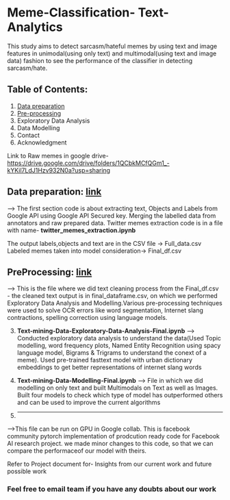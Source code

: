 # Meme-Classification- Text-Analytics

This study aims to detect sarcasm/hateful memes by using text and image features in unimodal(using only text) and multimodal(using text and image data) fashion to see the performance of the classifier in detecting sarcasm/hate.

## Table of Contents:

1. [Data preparation](#Data-preparation)
2. [Pre-processing](#Pre-processing)
3. Exploratory Data Analysis
4. Data Modelling
5. Contact
6. Acknowledgment


Link to Raw memes in google drive-
https://drive.google.com/drive/folders/1QCbkMCfQGm1_-kYKil7LdJ1Hzv932N0a?usp=sharing


## Data preparation: [link](https://github.com/ARGULASAISURAJ/Meme-Classification/blob/main/Text-mining-Data-preparation-Final.ipynb)

--> The first section code is about extracting text, Objects and Labels from Google API using Google API Secured key. Merging the labelled data from annotators and raw prepared data. Twitter memes extraction code is in a file with name- **twitter_memes_extraction.ipynb**

The output labels,objects and text are in the CSV file -> Full_data.csv
Labeled memes taken into model consideration-> Final_df.csv

## PreProcessing: [link](https://github.com/ARGULASAISURAJ/Meme-Classification/blob/main/Text_Analytics_Project_PreProcessing-Final.ipynb)
--> This is the file where we did text cleaning process from the Final_df.csv - the cleaned text output is in final_dataframe.csv, on which we performed Exploratory Data Analysis and Modelling.Various pre-processing techniques were used to solve OCR errors like word segmentation, Internet slang contractions, spelling correction using language models.

3. **Text-mining-Data-Exploratory-Data-Analysis-Final.ipynb**
--> Conducted exploratory data analysis to understand the data(Used Topic modelling, word frequency plots, Named Entity Recognition using spacy language model, Bigrams & Trigrams to understand the conext of a meme). Used pre-trained fasttext model with urban dictionary embeddings to get better representations of internet slang words

4. **Text-mining-Data-Modelling-Final.ipynb**
--> File in which we did modelling on only text and built Multimodals on Text as well as Images. Built four models to check which type of model has outperformed others and can be used to improve the current algorithms


5. ** **
-->This file can be run on GPU in Google collab. This is facebook community pytorch implementation of prodcution ready code for Facebook AI research project. we made minor changes to this code, so that we can compare the performaceof our model with theirs.

Refer to Project document for- Insights from our current work and future possible work 

### Feel free to email team if you have any doubts about our work
